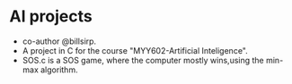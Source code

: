 # AI projects
- co-author @billsirp.
- A project in C for the course "MYY602-Artificial Inteligence".
- SOS.c is a SOS game, where the computer mostly wins,using the min-max algorithm.

